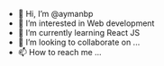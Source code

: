 - 👋 Hi, I’m @aymanbp
- 👀 I’m interested in Web development
- 🌱 I’m currently learning React JS
- 💞️ I’m looking to collaborate on ...
- 📫 How to reach me ...

<!---
aymanbp/aymanbp is a ✨ special ✨ repository because its `README.md` (this file) appears on your GitHub profile.
You can click the Preview link to take a look at your changes.
--->
